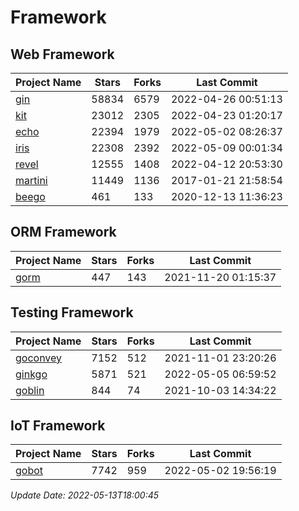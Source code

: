 # Framework

## Web Framework
| Project Name | Stars | Forks | Last Commit |
| ------------ | ----- | ----- | ----------- |
| [gin](https://github.com/gin-gonic/gin) | 58834 | 6579 | 2022-04-26 00:51:13 |
| [kit](https://github.com/go-kit/kit) | 23012 | 2305 | 2022-04-23 01:20:17 |
| [echo](https://github.com/labstack/echo) | 22394 | 1979 | 2022-05-02 08:26:37 |
| [iris](https://github.com/kataras/iris) | 22308 | 2392 | 2022-05-09 00:01:34 |
| [revel](https://github.com/revel/revel) | 12555 | 1408 | 2022-04-12 20:53:30 |
| [martini](https://github.com/go-martini/martini) | 11449 | 1136 | 2017-01-21 21:58:54 |
| [beego](https://github.com/astaxie/beego) | 461 | 133 | 2020-12-13 11:36:23 |

## ORM Framework
| Project Name | Stars | Forks | Last Commit |
| ------------ | ----- | ----- | ----------- |
| [gorm](https://github.com/jinzhu/gorm) | 447 | 143 | 2021-11-20 01:15:37 |

## Testing Framework
| Project Name | Stars | Forks | Last Commit |
| ------------ | ----- | ----- | ----------- |
| [goconvey](https://github.com/smartystreets/goconvey) | 7152 | 512 | 2021-11-01 23:20:26 |
| [ginkgo](https://github.com/onsi/ginkgo) | 5871 | 521 | 2022-05-05 06:59:52 |
| [goblin](https://github.com/franela/goblin) | 844 | 74 | 2021-10-03 14:34:22 |

## IoT Framework
| Project Name | Stars | Forks | Last Commit |
| ------------ | ----- | ----- | ----------- |
| [gobot](https://github.com/hybridgroup/gobot) | 7742 | 959 | 2022-05-02 19:56:19 |

*Update Date: 2022-05-13T18:00:45*